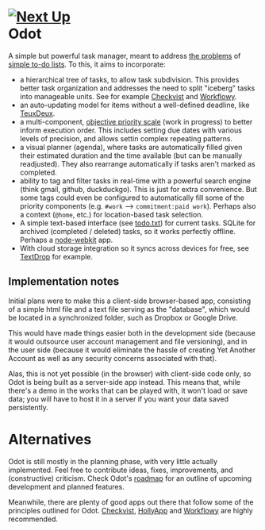 [![Next Up](https://badge.waffle.io/waldir/odot.png?label=ready)](https://waffle.io/waldir/odot)  
Odot
====

A simple but powerful task manager, meant to address
[the problems](http://blogs.hbr.org/2012/01/to-do-lists-dont-work/)
of [simple to-do lists](https://zapier.com/blog/to-do-list-broken/).
To this, it aims to incorporate:
- a hierarchical tree of tasks, to allow task subdivision.
  This provides better task organization
  and addresses the need to split "iceberg" tasks into manageable units.
  See for example [Checkvist](http://checkvist.com)
  and [Workflowy](http://workflowy.com).
- an auto-updating model for items without a well-defined deadline,
  like [TeuxDeux](http://teuxdeux.com/).
- a multi-component, [objective priority scale](http://waldir.github.io/odot/priority.xhtml)
  (work in progress) to better inform execution order.
  This includes setting due dates with various levels of precision,
  and allows settin complex repeating patterns.
- a visual planner (agenda), where tasks are automatically filled
  given their estimated duration and the time available
  (but can be manually readjusted). They also rearrange automatically
  if tasks aren't marked as completed.
- ability to tag and filter tasks in real-time with a powerful search engine
  (think gmail, github, duckduckgo). This is just for extra convenience.
  But some tags could even be configured to automatically fill
  some of the priority components (e.g. `#work` --> `commitment:paid work`).
  Perhaps also a context (`@home`, etc.) for location-based task selection.
- A simple text-based interface (see [todo.txt](http://todotxt.com))
  for current tasks. SQLite for archived (completed / deleted) tasks,
  so it works perfectly offline.
  Perhaps a [node-webkit](https://github.com/rogerwang/node-webkit) app.
- With cloud storage integration so it syncs across devices for free,
  see [TextDrop](https://www.textdropapp.com) for example.

## Implementation notes
Initial plans were to make this a client-side browser-based app,
consisting of a simple html file and a text file serving as the "database",
which would be located in a synchronized folder, such as Dropbox or Google Drive.

This would have made things easier both in the development side
(because it would outsource user account management and file versioning),
and in the user side (because it would eliminate the hassle of creating
Yet Another Account as well as any security concerns associated with that).

Alas, this is not yet possible (in the browser) with client-side code only,
so Odot is being built as a server-side app instead.
This means that, while there's a demo in the works that can be played with,
it won't load or save data; you will have to host it in a server
if you want your data saved persistently.

# Alternatives
Odot is still mostly in the planning phase, with very little actually implemented.
Feel free to contribute ideas, fixes, improvements, and (constructive) criticism.
Check Odot's [roadmap](https://github.com/waldir/odot/issues/milestones)
for an outline of upcoming development and planned features.

Meanwhile, there are plenty of good apps out there that follow some of the principles
outlined for Odot. [Checkvist](http://checkvist.com), [HollyApp](https://hollyapp.com)
and [Workflowy](http://workflowy.com) are highly recommended.
